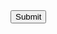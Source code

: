   <form action="/api/v2/admin/users/user-5hDtejWTuFaQDb8g/actions/grant_admin" method="get">

  <input type="submit" value="Submit">
</form> 
